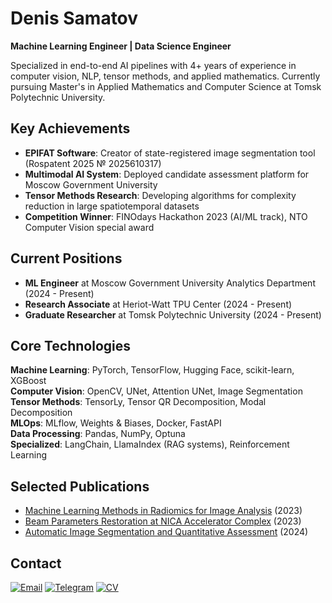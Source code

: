 # Denis Samatov
**Machine Learning Engineer | Data Science Engineer**

Specialized in end-to-end AI pipelines with 4+ years of experience in computer vision, NLP, tensor methods, and applied mathematics. Currently pursuing Master's in Applied Mathematics and Computer Science at Tomsk Polytechnic University.

## Key Achievements
- **EPIFAT Software**: Creator of state-registered image segmentation tool (Rospatent 2025 № 2025610317)
- **Multimodal AI System**: Deployed candidate assessment platform for Moscow Government University
- **Tensor Methods Research**: Developing algorithms for complexity reduction in large spatiotemporal datasets
- **Competition Winner**: FINOdays Hackathon 2023 (AI/ML track), NTO Computer Vision special award

## Current Positions
- **ML Engineer** at Moscow Government University Analytics Department (2024 - Present)
- **Research Associate** at Heriot-Watt TPU Center (2024 - Present)
- **Graduate Researcher** at Tomsk Polytechnic University (2024 - Present)

## Core Technologies
**Machine Learning**: PyTorch, TensorFlow, Hugging Face, scikit-learn, XGBoost  
**Computer Vision**: OpenCV, UNet, Attention UNet, Image Segmentation  
**Tensor Methods**: TensorLy, Tensor QR Decomposition, Modal Decomposition  
**MLOps**: MLflow, Weights & Biases, Docker, FastAPI  
**Data Processing**: Pandas, NumPy, Optuna  
**Specialized**: LangChain, LlamaIndex (RAG systems), Reinforcement Learning

## Selected Publications
- [Machine Learning Methods in Radiomics for Image Analysis](http://sopromat.imm.uran.ru/kungurka/Proceedings-2023.pdf) (2023)
- [Beam Parameters Restoration at NICA Accelerator Complex](https://students.jinr.ru/uploads/report_files/report_student_1844_project_274.pdf) (2023)
- [Automatic Image Segmentation and Quantitative Assessment](https://conf-prfn.org/Arch/Proceedings_2024_vol_3.pdf) (2024)

## Contact
[![Email](https://img.shields.io/badge/Email-D14836?style=flat&logo=gmail&logoColor=white)](mailto:denissamatov470@gmail.com)
[![Telegram](https://img.shields.io/badge/Telegram-2CA5E0?style=flat&logo=telegram&logoColor=white)](https://t.me/SamatovDS)
[![CV](https://img.shields.io/badge/CV-PDF-red?style=flat&logo=adobeacrobatreader&logoColor=white)](https://github.com/denis-samatov/denis-samatov/blob/main/CV.pdf)
